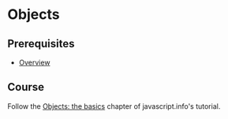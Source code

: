 # Objects

## Prerequisites

- [Overview](/courses/js/basics/overview)

## Course

Follow the [Objects: the basics](https://javascript.info/object-basics) chapter of javascript.info's tutorial.
